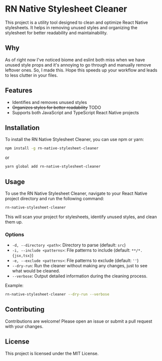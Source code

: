 # RN Native Stylesheet Cleaner

This project is a utility tool designed to clean and optimize React Native stylesheets. It helps in removing unused styles and organizing the stylesheet for better readability and maintainability.

## Why

As of right now I've noticed biome and eslint both miss when we have unused style props and it's annoying to go through and manually remove leftover ones. So, I made this. Hope this speeds up your workflow and leads to less clutter in your files.

## Features

- Identifies and removes unused styles
- ~~Organizes styles for better readability~~ TODO
- Supports both JavaScript and TypeScript React Native projects

## Installation

To install the RN Native Stylesheet Cleaner, you can use npm or yarn:

```bash
npm install -g rn-native-stylesheet-cleaner
```

or

```bash
yarn global add rn-native-stylesheet-cleaner
```

## Usage

To use the RN Native Stylesheet Cleaner, navigate to your React Native project directory and run the following command:

```bash
rn-native-stylesheet-cleaner
```

This will scan your project for stylesheets, identify unused styles, and clean them up.

### Options

- `-d, --directory <path>`: Directory to parse (default: `src`)
- `-i, --include <patterns>`: File patterns to include (default: `**/*.{jsx,tsx}`)
- `-e, --exclude <patterns>`: File patterns to exclude (default: `''`)
- `--dry-run`: Run the cleaner without making any changes, just to see what would be cleaned.
- `--verbose`: Output detailed information during the cleaning process.

Example:

```bash
rn-native-stylesheet-cleaner --dry-run --verbose
```

## Contributing

Contributions are welcome! Please open an issue or submit a pull request with your changes.

## License

This project is licensed under the MIT License.